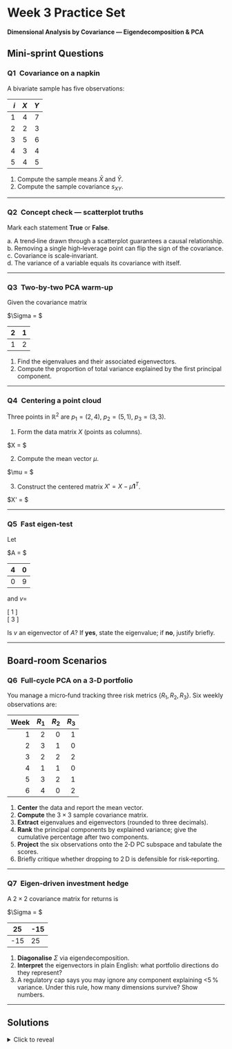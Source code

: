 # Week 3 Practice Set  
**Dimensional Analysis by Covariance — Eigendecomposition & PCA**

## Mini‑sprint Questions

### Q1 Covariance on a napkin  
A bivariate sample has five observations:

| $i$ | $X$ | $Y$ |
|----:|----:|----:|
| 1 | 4 | 7 |
| 2 | 2 | 3 |
| 3 | 5 | 6 |
| 4 | 3 | 4 |
| 5 | 4 | 5 |

1. Compute the sample means $\bar X$ and $\bar Y$.  
2. Compute the sample covariance $s_{XY}$.

---

### Q2 Concept check — scatterplot truths  
Mark each statement **True** or **False**.

a. A trend‑line drawn through a scatterplot guarantees a causal relationship.  
b. Removing a single high‑leverage point can flip the sign of the covariance.  
c. Covariance is scale‑invariant.  
d. The variance of a variable equals its covariance with itself.

---

### Q3 Two‑by‑two PCA warm‑up  
Given the covariance matrix  

$\Sigma = $  

|2|1|
|--|--|
|1|2|

1. Find the eigenvalues and their associated eigenvectors.  
2. Compute the proportion of total variance explained by the first principal component.

---

### Q4 Centering a point cloud  
Three points in $\mathbb R^{2}$ are $p_1=(2,4)$, $p_2=(5,1)$, $p_3=(3,3)$.  

1. Form the data matrix $X$ (points as columns).  

$X = $  



2. Compute the mean vector $\mu$.  

$\mu = $  



3. Construct the centered matrix $X' = X-\mu \mathbf 1^{T}$.

$X' = $  


---

### Q5 Fast eigen‑test  
Let  

$A = $  

|4|0|
|--|--|
|0|9|

and $v =$

[ 1 ]      
[ 3 ]

Is $v$ an eigenvector of $A$? If **yes**, state the eigenvalue; if **no**, justify briefly.

---

## Board‑room Scenarios

### Q6 Full‑cycle PCA on a 3‑D portfolio  
You manage a micro‑fund tracking three risk metrics $\{R_1,R_2,R_3\}$. Six weekly observations are:

| Week | $R_1$ | $R_2$ | $R_3$ |
|-----:|------:|------:|------:|
| 1 | 2 | 0 | 1 |
| 2 | 3 | 1 | 0 |
| 3 | 2 | 2 | 2 |
| 4 | 1 | 1 | 0 |
| 5 | 3 | 2 | 1 |
| 6 | 4 | 0 | 2 |

1. **Center** the data and report the mean vector.  
2. **Compute** the $3\times3$ sample covariance matrix.  
3. **Extract** eigenvalues and eigenvectors (rounded to three decimals).  
4. **Rank** the principal components by explained variance; give the cumulative percentage after two components.  
5. **Project** the six observations onto the 2‑D PC subspace and tabulate the scores.  
6. Briefly critique whether dropping to 2 D is defensible for risk‑reporting.

---

### Q7 Eigen‑driven investment hedge  
A $2\times2$ covariance matrix for returns is  

$\Sigma = $  

|25|-15|
|--|--|
|-15|25|

1. **Diagonalise** $\Sigma$ via eigendecomposition.  
2. **Interpret** the eigenvectors in plain English: what portfolio directions do they represent?  
3. A regulatory cap says you may ignore any component explaining <5 % variance. Under this rule, how many dimensions survive? Show numbers.  

---

## **Solutions**

<details>
<summary>Click to reveal</summary>

### Q1 Solution  
1. $\bar X = \dfrac{4+2+5+3+4}{5}=3.6$,  $\bar Y = \dfrac{7+3+6+4+5}{5}=5.0$.  
2. $s_{XY}=\dfrac{1}{4}\sum(x_i-\bar X)(y_i-\bar Y)=1.5$.

---

### Q2 Solution  
a F b T c F d T  

---

### Q3 Solution  
Characteristic polynomial: $|\Sigma-\lambda I|=(2-\lambda)^2-1$.  
Eigenvalues: $\lambda_1=3$, $\lambda_2=1$.  

Eigenvectors: $v_1=\tfrac{1}{\sqrt2}[1,1]^T$, $v_2=\tfrac{1}{\sqrt2}[1,-1]^T$.  

Total variance $=4$ so PC1 explains $75\%$.

---

### Q4 Solution  

$X$ 

|2|5|3|
|--|--|--|
|4|1|3|


$\mu$ 

|3.33|
|--|
|2.67|



$X'$ 

|-1.33|1.67|-0.33|
|--|--|--|
|1.33|-1.67|0.33|

---

### Q5 Solution  
$Av\neq\lambda v$ for any scalar $\lambda$, so **no**, $v$ is not an eigenvector.

---

### Q6 Solution  

1. $\mu=[2.5,1.0,1.0]$.  

2. Covariance matrix  

|1.1|-0.2|0.4|
|--|--|--|
|-0.2|0.8|0.0|
|0.4|0.0|0.8|

3. Eigenvalues $\lambda=[1.422,0.800,0.478]$ and eigenvectors  

|-0.79|0.18|-0.59|
|--|--|--|
|0.18|0.98|0.07|
|0.59|0.07|-0.81|

> These can look different than yours. Look at my answer sheet to verify.
4. Cumulative variance after PC2: $82\%$.  

5. Scores:

| Week | PC1 | PC2 |
|-----:|----:|----:|
|1| -0.91|  0.20|
|2| -0.38| -0.65|
|3|  0.83| -0.06|
|4| -1.21|  0.04|
|5|  0.64|  0.63|
|6|  1.04| -0.16|

> These too can look different. Check my answer.

6. **Yes** — 82 % variance retention meets common thresholds.

---

### Q7 Solution  
1. Eigenvalues: 40 and 10.  

2. Eigenvectors: $[1,-1]^T/\sqrt2$ (long/short) and $[1,1]^T/\sqrt2$ (balanced).  

3. Variance shares: 80 % and 20 %. Both >5 %, so **2 dimensions survive**.

</details>
